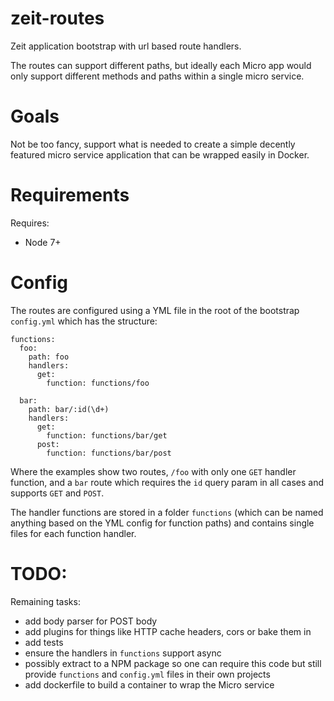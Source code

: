 # zeit-routes

Zeit application bootstrap with url based route handlers.

The routes can support different paths, but ideally each Micro app would only support different methods and paths within a single micro service.

# Goals

Not be too fancy, support what is needed to create a simple decently featured micro service application that can be wrapped easily in Docker.

# Requirements

Requires:

- Node 7+

# Config

The routes are configured using a YML file in the root of the bootstrap `config.yml` which has the structure:

```
functions:
  foo:
    path: foo
    handlers:
      get:
        function: functions/foo

  bar:
    path: bar/:id(\d+)
    handlers:
      get:
        function: functions/bar/get
      post:
        function: functions/bar/post
```

Where the examples show two routes, `/foo` with only one `GET` handler function, and a `bar` route which requires the `id` query param in all cases and supports `GET` and `POST`.

The handler functions are stored in a folder `functions` (which can be named anything based on the YML config for function paths) and contains single files for each function handler.

# TODO:

Remaining tasks:

- add body parser for POST body
- add plugins for things like HTTP cache headers, cors or bake them in
- add tests
- ensure the handlers in `functions` support async
- possibly extract to a NPM package so one can require this code but still provide `functions` and `config.yml` files in their own projects
- add dockerfile to build a container to wrap the Micro service